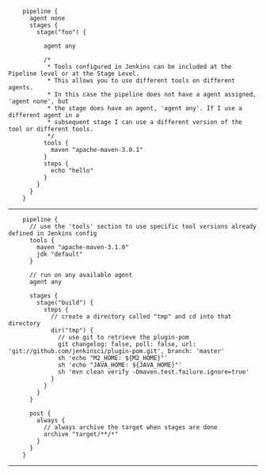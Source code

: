 

		pipeline {
		  agent none
		  stages {
			stage("foo") {

			  agent any

			  /*
			   * Tools configured in Jenkins can be included at the Pipeline level or at the Stage Level.
			   * This allows you to use different tools on different agents.
			   * In this case the pipeline does not have a agent assigned, 'agent none', but
			   * the stage does have an agent, 'agent any'. If I use a different agent in a
			   * subsequent stage I can use a different version of the tool or different tools.
			   */
			  tools {
				maven "apache-maven-3.0.1"
			  }
			  steps {
				echo "hello"
			  }
			}
		  }
		}

-----------------

		pipeline {
		  // use the 'tools' section to use specific tool versions already defined in Jenkins config 
		  tools {
			maven "apache-maven-3.1.0"
			jdk "default"
		  }

		  // run on any available agent
		  agent any

		  stages {
			stage("build") {
			  steps {
				// create a directory called "tmp" and cd into that directory
				dir("tmp") {
				  // use git to retrieve the plugin-pom
				  git changelog: false, poll: false, url: 'git://github.com/jenkinsci/plugin-pom.git', branch: 'master'
				  sh 'echo "M2_HOME: ${M2_HOME}"'
				  sh 'echo "JAVA_HOME: ${JAVA_HOME}"'
				  sh 'mvn clean verify -Dmaven.test.failure.ignore=true'
				}
			  }
			}
		  }

		  post {
			always {
			  // always archive the target when stages are done
			  archive "target/**/*"
			}
		  }
		}

-----------------


